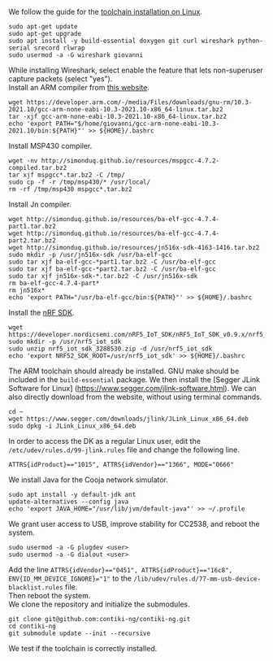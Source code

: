 We follow the guide for the [toolchain installation on Linux](https://github.com/contiki-ng/contiki-ng/wiki/Toolchain-installation-on-Linux).
```
sudo apt-get update
sudo apt-get upgrade
sudo apt install -y build-essential doxygen git curl wireshark python-serial srecord rlwrap
sudo usermod -a -G wireshark giovanni

```
While installing Wireshark, select enable the feature that lets non-superuser capture packets (select "yes").\
Install an ARM compiler from [this website](https://developer.arm.com/tools-and-software/open-source-software/developer-tools/gnu-toolchain/gnu-rm/downloads).

```
wget https://developer.arm.com/-/media/Files/downloads/gnu-rm/10.3-2021.10/gcc-arm-none-eabi-10.3-2021.10-x86_64-linux.tar.bz2
tar -xjf gcc-arm-none-eabi-10.3-2021.10-x86_64-linux.tar.bz2 
echo 'export PATH="$/home/giovanni/gcc-arm-none-eabi-10.3-2021.10/bin:${PATH}"' >> ${HOME}/.bashrc

```

Install MSP430 compiler.
```
wget -nv http://simonduq.github.io/resources/mspgcc-4.7.2-compiled.tar.bz2
tar xjf mspgcc*.tar.bz2 -C /tmp/ 
sudo cp -f -r /tmp/msp430/* /usr/local/
rm -rf /tmp/msp430 mspgcc*.tar.bz2
```
Install Jn compiler.
```
wget http://simonduq.github.io/resources/ba-elf-gcc-4.7.4-part1.tar.bz2
wget http://simonduq.github.io/resources/ba-elf-gcc-4.7.4-part2.tar.bz2
wget http://simonduq.github.io/resources/jn516x-sdk-4163-1416.tar.bz2
sudo mkdir -p /usr/jn516x-sdk /usr/ba-elf-gcc
sudo tar xjf ba-elf-gcc-*part1.tar.bz2 -C /usr/ba-elf-gcc
sudo tar xjf ba-elf-gcc-*part2.tar.bz2 -C /usr/ba-elf-gcc
sudo tar xjf jn516x-sdk-*.tar.bz2 -C /usr/jn516x-sdk
rm ba-elf-gcc-4.7.4-part*
rm jn516x*
echo 'export PATH="/usr/ba-elf-gcc/bin:${PATH}"' >> ${HOME}/.bashrc
```
Install the [nRF SDK](https://github.com/contiki-ng/contiki-ng/wiki/Platform-nrf52dk). 
```
wget https://developer.nordicsemi.com/nRF5_IoT_SDK/nRF5_IoT_SDK_v0.9.x/nrf5_iot_sdk_3288530.zip
sudo mkdir -p /usr/nrf5_iot_sdk
sudo unzip nrf5_iot_sdk_3288530.zip -d /usr/nrf5_iot_sdk
echo 'export NRF52_SDK_ROOT=/usr/nrf5_iot_sdk' >> ${HOME}/.bashrc
```
The ARM toolchain should already be installed. GNU make should be included in the `build-essential` package. We then install the [Segger JLink Software for Linux] (https://www.segger.com/jlink-software.html). We can also directly download from the website, without using terminal commands. 

```
cd ~
wget https://www.segger.com/downloads/jlink/JLink_Linux_x86_64.deb
sudo dpkg -i JLink_Linux_x86_64.deb
```
In order to access the DK as a regular Linux user, edit the `/etc/udev/rules.d/99-jlink.rules` file and change the following line.
```
ATTRS{idProduct}=="1015", ATTRS{idVendor}=="1366", MODE="0666"
```
We install Java for the Cooja network simulator.
```
sudo apt install -y default-jdk ant
update-alternatives --config java
echo 'export JAVA_HOME="/usr/lib/jvm/default-java"' >> ~/.profile
```
We grant user access to USB, improve stability for CC2538, and reboot the system.
```
sudo usermod -a -G plugdev <user>
sudo usermod -a -G dialout <user>
```
Add the line `ATTRS{idVendor}=="0451", ATTRS{idProduct}=="16c8", ENV{ID_MM_DEVICE_IGNORE}="1"` to the `/lib/udev/rules.d/77-mm-usb-device-blacklist.rules` file.\
Then reboot the system.\
We clone the repository and initialize the submodules.
```
git clone git@github.com:contiki-ng/contiki-ng.git
cd contiki-ng
git submodule update --init --recursive
```
We test if the toolchain is correctly installed. 

